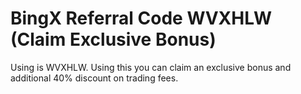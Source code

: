 # BingX Referral Code WVXHLW (Claim Exclusive Bonus)
Using is WVXHLW. Using this  you can claim an exclusive bonus and additional 40% discount on trading fees.

